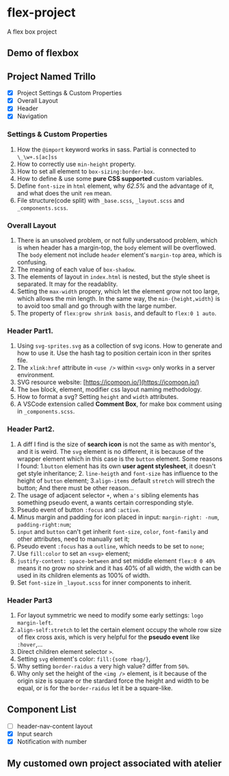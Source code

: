 # flex-project

A flex box project

## Demo of flexbox

## Project Named Trillo

- [x] Project Settings & Custom Properties
- [x] Overall Layout
- [x] Header
- [x] Navigation

### Settings & Custom Properties

1. How the `@import` keyword works in sass. Partial is connected to `\_\w+.s[ac]ss`
2. How to correctly use `min-height` property.
3. How to set all element to `box-sizing:border-box`.
4. How to define & use some **pure CSS supported** custom variables.
5. Define `font-size` in `html` element, why _62.5%_ and the advantage of it, and what does the unit `rem` mean.
6. File structure(code split) with `_base.scss`, `_layout.scss` and `_components.scss`.

### Overall Layout

1. There is an unsolved problem, or not fully undersatood problem, which is when header has a margin-top, the `body` element will be overflowed. The `body` element not include `header` element's `margin-top` area, which is confusing.
2. The meaning of each value of `box-shadow`.
3. The elements of layout in `index.html` is nested, but the style sheet is separated. It may for the readablity.
4. Setting the `max-width` propery, which let the element grow not too large, which allows the min length. In the same way, the `min-{height,width}` is to avoid too small and go through with the large number.
5. The property of `flex:grow shrink basis`, and default to `flex:0 1 auto`.

### Header Part1.

1. Using `svg-sprites.svg` as a collection of svg icons. How to generate and how to use it. Use the hash tag to position certain icon in ther sprites file.
2. The `xlink:href` attribute in `<use />` within `<svg>` only works in a server environment.
3. SVG resource website: [https://icomoon.io/](https://icomoon.io/)
4. The `bem` block, element, modifier css layout naming methodology.
5. How to format a svg? Setting `height` and `width` attributes.
6. A VSCode extension called **Comment Box**, for make box comment using in `_components.scss`.

### Header Part2.

1. A diff I find is the size of **search icon** is not the same as with mentor's, and it is weird. The `svg` element is no different, it is because of the wrapper element which in this case is the `button` element. Some reasons I found: 1.`button` element has its own **user agent stylesheet**, it doesn't get style inheritance; 2. `line-heigth` and `font-size` has influence to the height of `button` element; 3.`align-items` default `stretch` will strech the button; And there must be other reason...
2. The usage of adjacent selector `+`, when `a's` sibling elements has something pseudo event, a wants certain corresponding style.
3. Pseudo event of button `:focus` and `:active`.
4. Minus margin and padding for icon placed in input: `margin-right: -num`, `padding-right:num`;
5. `input` and `button` can't get inherit `font-size`, `color`, `font-family` and other attributes, need to manually set it;
6. Pseudo event `:focus` has a `outline`, which needs to be set to `none`;
7. Use `fill:color` to set an `<svg>` element;
8. `justify-content: space-between` and set middle element `flex:0 0 40%` means it no grow no shrink and it has 40% of all width, the width can be used in its children elements as 100% of width.
9. Set `font-size` in `_layout.scss` for inner components to inherit.

### Header Part3

1. For layout symmetric we need to modify some early settings: `logo margin-left`.
2. `align-self:stretch` to let the certain element occupy the whole row size of flex cross axis, which is very helpful for the **pseudo event** like `:hover`,...
3. Direct children element selector `>`.
4. Setting `svg` element's color: `fill:{some rbag/}`,
5. Why setting `border-raidus` a very high value? differ from `50%`.
6. Why only set the height of the `<img />` element, is it because of the origin size is square or the stardard force the height and width to be equal, or is for the `border-raidus` let it be a square-like.

## Component List

- [ ] header-nav-content layout
- [x] Input search
- [x] Notification with number

## My customed own project associated with atelier
